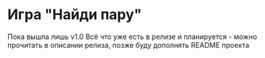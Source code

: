# Игра "Найди пару"

Пока вышла лишь v1.0
Всё что уже есть в релизе и планируется - можно прочитать в описании релиза, позже буду дополнять README проекта


